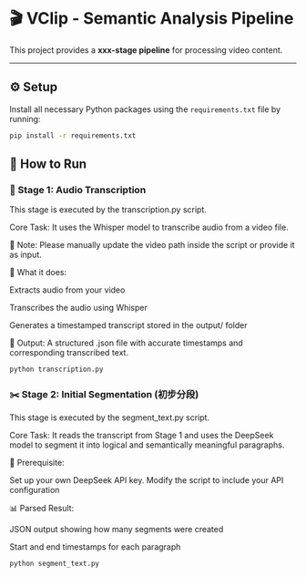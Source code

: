 # 🎬 VClip - Semantic Analysis Pipeline

This project provides a **xxx-stage pipeline** for processing video content.  

---

## ⚙️ Setup

Install all necessary Python packages using the `requirements.txt` file by running:

```bash
pip install -r requirements.txt
```

## 🚀 How to Run

### 🧠 Stage 1: Audio Transcription

This stage is executed by the transcription.py script.

Core Task: It uses the Whisper model to transcribe audio from a video file.

📌 Note: Please manually update the video path inside the script or provide it as input.

🎯 What it does:

Extracts audio from your video

Transcribes the audio using Whisper

Generates a timestamped transcript stored in the output/ folder

📝 Output: A structured .json file with accurate timestamps and corresponding transcribed text.

```bash
python transcription.py
```


### ✂️ Stage 2: Initial Segmentation (初步分段)

This stage is executed by the segment_text.py script.

Core Task: It reads the transcript from Stage 1 and uses the DeepSeek model to segment it into logical and semantically meaningful paragraphs.

🔐 Prerequisite:

Set up your own DeepSeek API key. Modify the script to include your API configuration

📊 Parsed Result:

JSON output showing how many segments were created

Start and end timestamps for each paragraph

```bash
python segment_text.py
```
